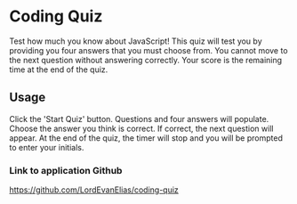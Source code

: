 # Coding Quiz

Test how much you know about JavaScript! This quiz will test you by providing you four answers that you must choose from. You cannot move to the next question without answering correctly. Your score is the remaining time at the end of the quiz.

## Usage

Click the 'Start Quiz' button. Questions and four answers will populate. Choose the answer you think is correct. If correct, the next question will appear. At the end of the quiz, the timer will stop and you will be prompted to enter your initials.

### Link to application Github

https://github.com/LordEvanElias/coding-quiz

```

```
